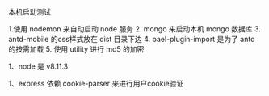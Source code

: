 本机启动测试

1.使用 nodemon  来自动启动 node 服务
2. mongo 来启动本机 mongo 数据库
3. antd-mobile 的css样式放在 dist 目录下边
4. bael-plugin-import 是为了 antd 的按需加载
5. 使用 utility 进行 md5 的加密






1、node 是 v8.11.3







1、express 依赖 cookie-parser 来进行用户cookie验证